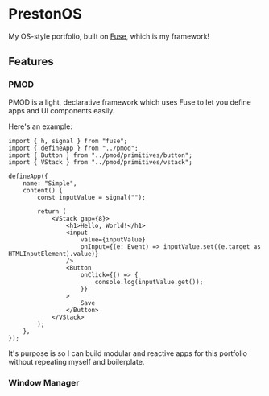 # PrestonOS
My OS-style portfolio, built on [Fuse](https://github.com/prestons18/fuse), which is my framework!

## Features

### PMOD
PMOD is a light, declarative framework which uses Fuse to let you define apps and UI components easily.

Here's an example:
```tsx
import { h, signal } from "fuse";
import { defineApp } from "../pmod";
import { Button } from "../pmod/primitives/button";
import { VStack } from "../pmod/primitives/vstack";

defineApp({
    name: "Simple",
    content() {
        const inputValue = signal("");

        return (
            <VStack gap={8}>
                <h1>Hello, World!</h1>
                <input 
                    value={inputValue} 
                    onInput={(e: Event) => inputValue.set((e.target as HTMLInputElement).value)} 
                />
                <Button 
                    onClick={() => {
                        console.log(inputValue.get());
                    }}
                >
                    Save
                </Button>
            </VStack>
        );
    },
});
```
It's purpose is so I can build modular and reactive apps for this portfolio without repeating myself and boilerplate.

### Window Manager